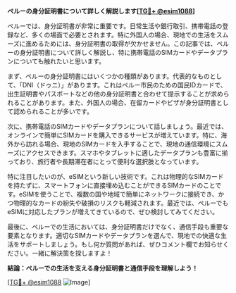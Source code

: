 **ペルーの身分証明書について詳しく解説します[[TG💪+ @esim1088](https://t.me/s/esim1088)]**

ペルーでは、身分証明書が非常に重要です。日常生活や銀行取引、携帯電話の登録など、多くの場面で必要とされます。特に外国人の場合、現地での生活をスムーズに進めるためには、身分証明書の取得が欠かせません。この記事では、ペルーの身分証明書について詳しく解説し、特に携帯電話のSIMカードやデータプランについても触れたいと思います。

まず、ペルーの身分証明書にはいくつかの種類があります。代表的なものとして、「DNI（ドゥニ）」があります。これはペルー市民のための国民IDカードで、出生証明書やパスポートなどの他の身分証明書と合わせて提示することが求められることがあります。また、外国人の場合、在留カードやビザが身分証明書として認められることが多いです。

次に、携帯電話のSIMカードやデータプランについて話しましょう。最近では、オンラインで簡単にSIMカードを購入できるサービスが増えています。特に、海外から訪れる場合、現地のSIMカードを入手することで、現地の通信環境にスムーズにアクセスできます。スマホやタブレットに適したデータプランも豊富に揃っており、旅行者や長期滞在者にとって便利な選択肢となっています。

特に注目したいのが、eSIMという新しい技術です。これは物理的なSIMカードを持たずに、スマートフォンに直接埋め込むことができるSIMカードのことです。eSIMを使うことで、複数の国や地域で簡単にネットワークに接続でき、かつ物理的なカードの紛失や破損のリスクも軽減されます。最近では、ペルーでもeSIMに対応したプランが増えてきているので、ぜひ検討してみてください。

最後に、ペルーでの生活においては、身分証明書だけでなく、通信手段も重要な要素となります。適切なSIMカードやデータプランを選んで、現地での快適な生活をサポートしましょう。もし何か質問があれば、ぜひコメント欄でお知らせください。一緒に解決策を探しますよ！

**結論：ペルーでの生活を支える身分証明書と通信手段を理解しよう！**

[[TG💪+ @esim1088](https://t.me/s/esim1088) ![Image](https://i.postimg.cc/Y0z9fWf4/image.png)]